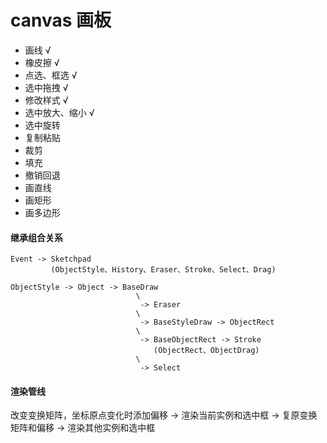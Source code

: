 # canvas 画板

- 画线 √
- 橡皮擦 √
- 点选、框选 √
- 选中拖拽 √
- 修改样式 √
- 选中放大、缩小 √
- 选中旋转
- 复制粘贴
- 裁剪
- 填充
- 撤销回退
- 画直线
- 画矩形
- 画多边形

#### 继承组合关系

```
Event -> Sketchpad
         (ObjectStyle、History、Eraser、Stroke、Select、Drag)

ObjectStyle -> Object -> BaseDraw
                            \
                             -> Eraser
                            \
                             -> BaseStyleDraw -> ObjectRect
                            \
                             -> BaseObjectRect -> Stroke
                                (ObjectRect、ObjectDrag)
                            \
                             -> Select
```

#### 渲染管线

改变变换矩阵，坐标原点变化时添加偏移 -> 渲染当前实例和选中框 -> 复原变换矩阵和偏移 -> 渲染其他实例和选中框
